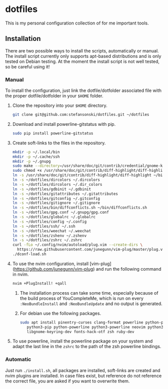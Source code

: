 # dotfiles
This is my personal configuration collection of for me important tools.

## Installation
There are two possible ways to install the scripts, automatically or manual.
The install script currently only supports apt-based distributions and is only
tested on Debian testing.
At the moment the install script is not well tested, so be careful using it!

### Manual
To install the configuration, just link the dotfile/dotfolder associated file
with the proper dotfile/dotfolder in your `$HOME` folder.

1. Clone the repository into your `$HOME` directory.
   ```sh
   git clone git@github.com:stefansonski/dotfiles.git ~/dotfiles
   ```

1. Download and install powerline-gitstatus with pip.
   ```sh
   sudo pip install powerline-gitstatus
   ```

1. Create soft-links to the files in the repository.
   ```sh
   mkdir -p ~/.local/bin
   mkdir -p ~/.cache/ssh
   mkdir -p ~/.gnupg
   sudo make --directory=/usr/share/doc/git/contrib/credential/gnome-keyring/
   sudo chmod +x /usr/share/doc/git/contrib/diff-highlight/diff-highlight
   ln -s /usr/share/doc/git/contrib/diff-highlight/diff-highlight ~/bin/diff-highlight
   ln -s ~/dotfiles/dircolors ~/.dircolors
   ln -s ~/dotfiles/dircolors ~/.dir_colors
   ln -s ~/dotfiles/gdbinit ~/.gdbinit
   ln -s ~/dotfiles/gitattributes ~/.gitattributes
   ln -s ~/dotfiles/gitconfig ~/.gitconfig
   ln -s ~/dotfiles/gitignore ~/.gitignore
   ln -s ~/dotfiles/bin/diffconflicts.sh ~/bin/diffconflicts.sh
   ln -s ~/dotfiles/gpg.conf ~/.gnupg/gpg.conf
   ln -s ~/dotfiles/globalrc ~/.globalrc
   ln -s ~/dotfiles/config ~/.config
   ln -s ~/dotfiles/ssh/ ~/.ssh
   ln -s ~/dotfiles/weechat ~/.weechat
   ln -s ~/dotfiles/zshenv ~/.zshenv
   ln -s ~/dotfiles/zshrc ~/.zshrc
   curl -fLo ~/.config/nvim/autoload/plug.vim --create-dirs \
     https://raw.githubusercontent.com/junegunn/vim-plug/master/plug.vim
   ./dconf-load.sh
   ```

1. To use the nvim configuration, install [vim-plug]
   (https://github.com/junegunn/vim-plug) and run the following command in
   nvim.
   ```sh
   nvim +PlugInstall! +qall
   ```

   1. The installation process can take some time, especially because of the
      build process of YouCompleteMe, which is run on every `:NeoBundleInstall`
      and `:NeoBundleUpdate` and no output is generated.

   1. For debian use the following packages.

      ```sh
      sudo apt install pinentry-curses clang-format powerline python-pip \
         python3-pip python-powerline python3-powerline neovim python3-neovim \
         libgnome-keyring-dev fonts-hack-otf zsh ruby-dev
      ```

1. To use powerline, install the powerline package on your system and adapt
   the last line in the `zshrc` to the path of the zsh powerline bindings.

### Automatic
Just run `./install.sh`, all packages are installed, soft-links are created
and nvim plugins are installed. In case files exist, but reference do not
reference the correct file, you are asked if you want to overwrite them.

